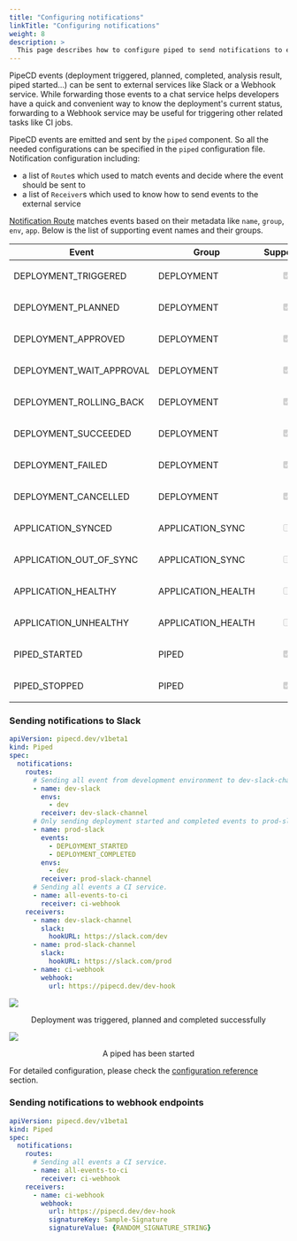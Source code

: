 ```yaml
---
title: "Configuring notifications"
linkTitle: "Configuring notifications"
weight: 8
description: >
  This page describes how to configure piped to send notifications to external services.
---
```


PipeCD events (deployment triggered, planned, completed, analysis result, piped started...) can be sent to external services like Slack or a Webhook service. While forwarding those events to a chat service helps developers have a quick and convenient way to know the deployment's current status, forwarding to a Webhook service may be useful for triggering other related tasks like CI jobs.

PipeCD events are emitted and sent by the `piped` component. So all the needed configurations can be specified in the `piped` configuration file.
Notification configuration including:
- a list of `Route`s which used to match events and decide where the event should be sent to
- a list of `Receiver`s which used to know how to send events to the external service

[Notification Route](/docs/operator-manual/piped/configuration-reference/#notificationroute) matches events based on their metadata like `name`, `group`, `env`, `app`.
Below is the list of supporting event names and their groups.

| Event | Group | Supported |
|-|-|-|
| DEPLOYMENT_TRIGGERED | DEPLOYMENT | <p style="text-align: center;"><input type="checkbox" checked disabled></p> |
| DEPLOYMENT_PLANNED | DEPLOYMENT | <p style="text-align: center;"><input type="checkbox" checked disabled></p> |
| DEPLOYMENT_APPROVED | DEPLOYMENT | <p style="text-align: center;"><input type="checkbox" checked disabled></p> |
| DEPLOYMENT_WAIT_APPROVAL | DEPLOYMENT | <p style="text-align: center;"><input type="checkbox" checked disabled></p> |
| DEPLOYMENT_ROLLING_BACK | DEPLOYMENT | <p style="text-align: center;"><input type="checkbox" checked disabled></p> |
| DEPLOYMENT_SUCCEEDED | DEPLOYMENT | <p style="text-align: center;"><input type="checkbox" checked disabled></p> |
| DEPLOYMENT_FAILED | DEPLOYMENT | <p style="text-align: center;"><input type="checkbox" checked disabled></p> |
| DEPLOYMENT_CANCELLED | DEPLOYMENT | <p style="text-align: center;"><input type="checkbox" checked disabled></p> |
| APPLICATION_SYNCED | APPLICATION_SYNC | <p style="text-align: center;"><input type="checkbox" disabled></p> |
| APPLICATION_OUT_OF_SYNC | APPLICATION_SYNC | <p style="text-align: center;"><input type="checkbox" disabled></p> |
| APPLICATION_HEALTHY | APPLICATION_HEALTH | <p style="text-align: center;"><input type="checkbox" disabled></p> |
| APPLICATION_UNHEALTHY | APPLICATION_HEALTH | <p style="text-align: center;"><input type="checkbox" disabled></p> |
| PIPED_STARTED | PIPED | <p style="text-align: center;"><input type="checkbox" checked  disabled></p> |
| PIPED_STOPPED | PIPED | <p style="text-align: center;"><input type="checkbox" checked disabled></p> |

### Sending notifications to Slack

``` yaml
apiVersion: pipecd.dev/v1beta1
kind: Piped
spec:
  notifications:
    routes:
      # Sending all event from development environment to dev-slack-channel.
      - name: dev-slack
        envs:
          - dev
        receiver: dev-slack-channel
      # Only sending deployment started and completed events to prod-slack-channel.
      - name: prod-slack
        events:
          - DEPLOYMENT_STARTED
          - DEPLOYMENT_COMPLETED
        envs:
          - dev
        receiver: prod-slack-channel
      # Sending all events a CI service.
      - name: all-events-to-ci
        receiver: ci-webhook
    receivers:
      - name: dev-slack-channel
        slack:
          hookURL: https://slack.com/dev
      - name: prod-slack-channel
        slack:
          hookURL: https://slack.com/prod
      - name: ci-webhook
        webhook:
          url: https://pipecd.dev/dev-hook
```


![](/images/slack-notification-deployment.png)
<p style="text-align: center;">
Deployment was triggered, planned and completed successfully
</p>

![](/images/slack-notification-piped-started.png)
<p style="text-align: center;">
A piped has been started
</p>


For detailed configuration, please check the [configuration reference](/docs/operator-manual/piped/configuration-reference/#notifications) section.

### Sending notifications to webhook endpoints

``` yaml
apiVersion: pipecd.dev/v1beta1
kind: Piped
spec:
  notifications:
    routes:
      # Sending all events a CI service.
      - name: all-events-to-ci
        receiver: ci-webhook
    receivers:
      - name: ci-webhook
        webhook:
          url: https://pipecd.dev/dev-hook
          signatureKey: Sample-Signature
          signatureValue: {RANDOM_SIGNATURE_STRING}
```
